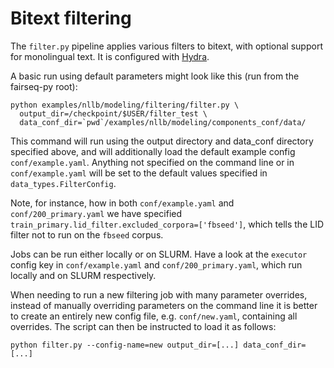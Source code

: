 # Bitext filtering

The `filter.py` pipeline applies various filters to bitext, with optional support for monolingual text. It is configured with [Hydra](https://hydra.cc/).

A basic run using default parameters might look like this (run from the fairseq-py root):
```
python examples/nllb/modeling/filtering/filter.py \
  output_dir=/checkpoint/$USER/filter_test \
  data_conf_dir=`pwd`/examples/nllb/modeling/components_conf/data/
```
This command will run using the output directory and data\_conf directory specified above, and will additionally load the default example config `conf/example.yaml`. Anything not specified on the command line or in `conf/example.yaml` will be set to the default values specified in `data_types.FilterConfig`.

Note, for instance, how in both `conf/example.yaml` and `conf/200_primary.yaml` we have specified `train_primary.lid_filter.excluded_corpora=['fbseed']`, which tells the LID filter not to run on the `fbseed` corpus.

Jobs can be run either locally or on SLURM. Have a look at the `executor` config key in `conf/example.yaml` and `conf/200_primary.yaml`, which run locally and on SLURM respectively.

When needing to run a new filtering job with many parameter overrides, instead of manually overriding parameters on the command line it is better to create an entirely new config file, e.g. `conf/new.yaml`, containing all overrides. The script can then be instructed to load it as follows:
```
python filter.py --config-name=new output_dir=[...] data_conf_dir=[...]
```
